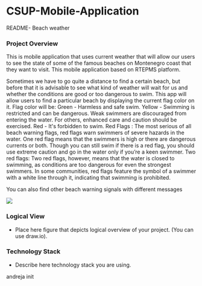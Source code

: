 # CSUP-Mobile-Application

README- Beach weather

### Project Overview

This is mobile application that uses current weather that will allow our users to see the state of some of the famous beaches on Montenegro coast that they want to visit.
This mobile application based on RTEPMS platform.

Sometimes we have to go quite a distance to find a certain beach, but before that it is advisable to see what kind of weather will wait for us and whether the conditions are good or too dangerous to swim. 
This app will allow users to find a particular beach by displaying the current flag color on it.
Flag color will be:
Green - Harmless and safe swim.
Yellow - Swimming is restricted and can be dangerous. Weak swimmers are discouraged from entering the water. For others, enhanced care and caution should be exercised.
Red -   It's forbidden to swim.
Red Flags :
The most serious of all beach warning flags, red flags warn swimmers of severe hazards in the water. One red flag means that the swimmers is high or there are dangerous currents or both. Though you can still swim if there is a red flag, you should use extreme caution and go in the water only if you’re a keen swimmer.
Two red flags:
Two red flags, however, means that the water is closed to swimming, as conditions are too dangerous for even the strongest swimmers. In some communities, red flags feature the symbol of a swimmer with a white line through it, indicating that swimming is prohibited.

You can also find other beach warning signals with different messages

![](https://cdn.travelpulse.com/images/99999999-9999-9999-9999-999999999999/078056a3-ad68-9a0c-ec5c-e7c288add5a8/630x355.png)


### Logical View

* Place here figure that depicts logical overview of your project. (You can use draw.io).


### Technology Stack

* Describe here technology stack you are using.

andreja init